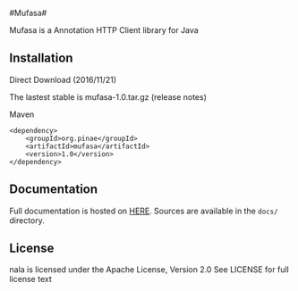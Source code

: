 #Mufasa#

Mufasa is a Annotation HTTP Client library for Java

## Installation ##

Direct Download (2016/11/21)

The lastest stable is mufasa-1.0.tar.gz (release notes)

Maven

	<dependency>
	    <groupId>org.pinae</groupId>
	    <artifactId>mufasa</artifactId>
	    <version>1.0</version>
	</dependency>

## Documentation ##

Full documentation is hosted on [HERE](). 
Sources are available in the `docs/` directory.

## License ##

nala is licensed under the Apache License, Version 2.0 See LICENSE for full license text